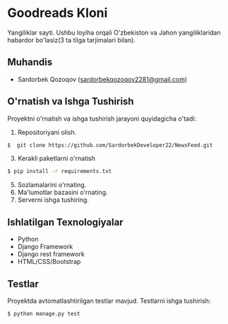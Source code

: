 # Goodreads Kloni

Yangiliklar sayti. Ushbu loyiha orqali O'zbekiston va Jahon yangiliklaridan habardor bo'lasiz(3 ta tilga tarjimalari bilan).

## Muhandis

- Sardorbek Qozoqov (sardorbekqozoqov2281@gmail.com)


## O'rnatish va Ishga Tushirish

Proyektni o'rnatish va ishga tushirish jarayoni quyidagicha o'tadi:

1. Repositoriyani olish.
```bash
$  git clone https://github.com/SardorbekDeveloper22/NewsFeed.git
```
3. Kerakli paketlarni o'rnatish
```bash
$ pip install -r requirements.txt
```
5. Sozlamalarini o'rnating.
6. Ma'lumotlar bazasini o'rnating.
7. Serverni ishga tushiring.

## Ishlatilgan Texnologiyalar

- Python
- Django Framework
- Django rest framework
- HTML/CSS/Bootstrap

## Testlar

Proyektda avtomatlashtirilgan testlar mavjud. Testlarni ishga tushirish:
```bash
$ python manage.py test
```

